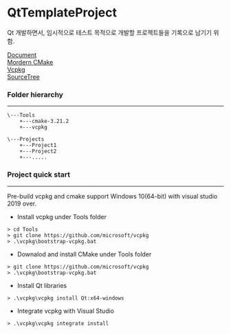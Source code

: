 # QtTemplateProject
Qt 개발하면서, 임시적으로 테스트 목적으로 개발할 프로젝트들을 기록으로 남기기 위함.

[Document](https://devblogs.microsoft.com/cppblog/clear-functional-c-documentation-with-sphinx-breathe-doxygen-cmake/)   
[Mordern CMake](https://cliutils.gitlab.io/modern-cmake/)   
[Vcpkg](https://vcpkg.io/en/index.html)   
[SourceTree](https://github.com/michalbe/md-file-tree)
   
### Folder hierarchy   
---
```   
\---Tools    
    +---cmake-3.21.2    
    +---vcpkg    
    
\---Projects    
    +---Project1    
    +---Project2    
    +---.....    
```  

### Project quick start
---
Pre-build vcpkg and cmake support Windows 10(64-bit) with visual studio 2019 over. 

- Install vcpkg under Tools folder
```
> cd Tools
> git clone https://github.com/microsoft/vcpkg
> .\vcpkg\bootstrap-vcpkg.bat
```

- Downalod and install CMake under Tools folder
```
> git clone https://github.com/microsoft/vcpkg
> .\vcpkg\bootstrap-vcpkg.bat
```
    
- Install Qt libraries    
```
> .\vcpkg\vcpkg install Qt:x64-windows
```

- Integrate vcpkg with Visual Studio
```
> .\vcpkg\vcpkg integrate install
```
